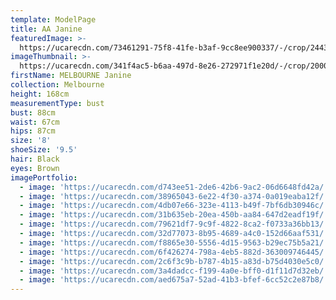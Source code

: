```yaml
---
template: ModelPage
title: AA Janine
featuredImage: >-
  https://ucarecdn.com/73461291-75f8-41fe-b3af-9cc8ee900337/-/crop/2443x1251/0,0/-/preview/
imageThumbnail: >-
  https://ucarecdn.com/341f4ac5-b6aa-497d-8e26-272971f1e20d/-/crop/2000x2820/0,0/-/preview/
firstName: MELBOURNE Janine
collection: Melbourne
height: 168cm
measurementType: bust
bust: 88cm
waist: 67cm
hips: 87cm
size: '8'
shoeSize: '9.5'
hair: Black
eyes: Brown
imagePortfolio:
  - image: 'https://ucarecdn.com/d743ee51-2de6-42b6-9ac2-06d6648fd42a/'
  - image: 'https://ucarecdn.com/38965043-6e22-4f30-a374-0a019eaba12f/'
  - image: 'https://ucarecdn.com/4db07e66-323e-4113-b49f-7bf6db30946c/'
  - image: 'https://ucarecdn.com/31b635eb-20ea-450b-aa84-647d2eadf19f/'
  - image: 'https://ucarecdn.com/79621df7-9c9f-4822-8ca2-f0733a36bb13/'
  - image: 'https://ucarecdn.com/32d77073-8b95-4689-a4c0-152d66aaf531/'
  - image: 'https://ucarecdn.com/f8865e30-5556-4d15-9563-b29ec75b5a21/'
  - image: 'https://ucarecdn.com/6f426274-798a-4eb5-882d-363009746445/'
  - image: 'https://ucarecdn.com/2c6f3c9b-b787-4b15-a83d-b75d4030e5c0/'
  - image: 'https://ucarecdn.com/3a4dadcc-f199-4a0e-bff0-d1f11d7d32eb/'
  - image: 'https://ucarecdn.com/aed675a7-52ad-41b3-bfef-6cc52c2e87b8/'
---
```


